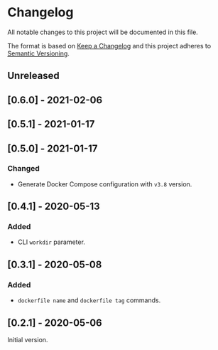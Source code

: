 # Changelog

All notable changes to this project will be documented in this file.

The format is based on [Keep a Changelog](http://keepachangelog.com/en/1.0.0/)
and this project adheres to [Semantic Versioning](http://semver.org/spec/v2.0.0.html).

## Unreleased

## [0.6.0] - 2021-02-06

## [0.5.1] - 2021-01-17

## [0.5.0] - 2021-01-17

### Changed

- Generate Docker Compose configuration with `v3.8` version.

## [0.4.1] - 2020-05-13

### Added

- CLI `workdir` parameter.

## [0.3.1] - 2020-05-08

### Added

- `dockerfile name` and `dockerfile tag` commands.

## [0.2.1] - 2020-05-06

Initial version.
